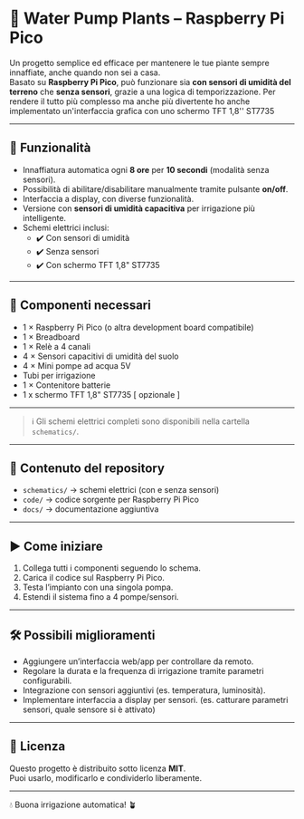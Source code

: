 # 🌱 Water Pump Plants – Raspberry Pi Pico

Un progetto semplice ed efficace per mantenere le tue piante sempre innaffiate, anche quando non sei a casa.  
Basato su **Raspberry Pi Pico**, può funzionare sia **con sensori di umidità del terreno** che **senza sensori**, grazie a una logica di temporizzazione.
Per rendere il tutto più complesso ma anche più divertente ho anche implementato un'interfaccia grafica con uno schermo TFT 1,8'' ST7735

---

## 🚀 Funzionalità
- Innaffiatura automatica ogni **8 ore** per **10 secondi** (modalità senza sensori).
- Possibilità di abilitare/disabilitare manualmente tramite pulsante **on/off**.
- Interfaccia a display, con diverse funzionalità.
- Versione con **sensori di umidità capacitiva** per irrigazione più intelligente.
- Schemi elettrici inclusi:
  - ✔️ Con sensori di umidità
  - ✔️ Senza sensori
  - ✔️ Con schermo TFT 1,8" ST7735
---

## 🧩 Componenti necessari
- 1 × Raspberry Pi Pico (o altra development board compatibile)  
- 1 × Breadboard  
- 1 × Relè a 4 canali  
- 4 × Sensori capacitivi di umidità del suolo  
- 4 × Mini pompe ad acqua 5V  
- Tubi per irrigazione  
- 1 × Contenitore batterie
- 1 x schermo TFT 1,8" ST7735 [ opzionale ]

---

> ℹ️ Gli schemi elettrici completi sono disponibili nella cartella `schematics/`.

---

## 📂 Contenuto del repository
- `schematics/` → schemi elettrici (con e senza sensori)  
- `code/` → codice sorgente per Raspberry Pi Pico  
- `docs/` → documentazione aggiuntiva  

---

## ▶️ Come iniziare
1. Collega tutti i componenti seguendo lo schema.  
2. Carica il codice sul Raspberry Pi Pico.  
3. Testa l’impianto con una singola pompa.  
4. Estendi il sistema fino a 4 pompe/sensori.  

---

## 🛠️ Possibili miglioramenti
- Aggiungere un’interfaccia web/app per controllare da remoto.  
- Regolare la durata e la frequenza di irrigazione tramite parametri configurabili.  
- Integrazione con sensori aggiuntivi (es. temperatura, luminosità).
- Implementare interfaccia a display per sensori. (es. catturare parametri sensori, quale sensore si è attivato)

---

## 📜 Licenza
Questo progetto è distribuito sotto licenza **MIT**.  
Puoi usarlo, modificarlo e condividerlo liberamente.  

---

💧 Buona irrigazione automatica! 🪴
